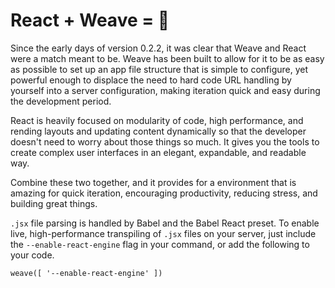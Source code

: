 # React + Weave = 💙

Since the early days of version 0.2.2, it was clear that Weave and React were a
match meant to be. Weave has been built to allow for it to be as easy as possible
to set up an app file structure that is simple to configure, yet powerful enough
to displace the need to hard code URL handling by yourself into a server configuration,
making iteration quick and easy during the development period.

React is heavily focused on modularity of code, high performance, and rending layouts
and updating content dynamically so that the developer doesn't need to worry about
those things so much. It gives you the tools to create complex user interfaces in
an elegant, expandable, and readable way.

Combine these two together, and it provides for a environment that is amazing for
quick iteration, encouraging productivity, reducing stress, and building great things.

`.jsx` file parsing is handled by Babel and the Babel React preset. To enable live,
high-performance transpiling of `.jsx` files on your server, just include the
`--enable-react-engine` flag in your command, or add the following to your code.
```
weave([ '--enable-react-engine' ])
```
